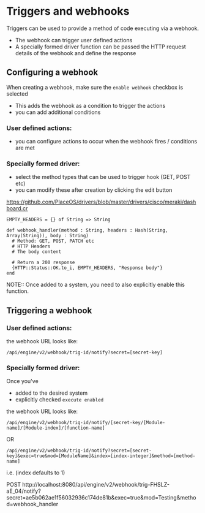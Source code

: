 # Triggers and webhooks

Triggers can be used to provide a method of code executing via a webhook.

* The webhook can trigger user defined actions
* A specially formed driver function can be passed the HTTP request details of the webhook and define the response


## Configuring a webhook

When creating a webhook, make sure the `enable webhook` checkbox is selected

* This adds the webhook as a condition to trigger the actions
* you can add additional conditions


### User defined actions:

* you can configure actions to occur when the webhook fires / conditions are met


### Specially formed driver:

* select the method types that can be used to trigger hook (GET, POST etc)
* you can modify these after creation by clicking the edit button

https://github.com/PlaceOS/drivers/blob/master/drivers/cisco/meraki/dashboard.cr

```crystal
EMPTY_HEADERS = {} of String => String

def webhook_handler(method : String, headers : Hash(String, Array(String)), body : String)
  # Method: GET, POST, PATCH etc
  # HTTP Headers
  # The body content

  # Return a 200 response
  {HTTP::Status::OK.to_i, EMPTY_HEADERS, "Response body"}
end
```

NOTE:: Once added to a system, you need to also explicitly enable this function.


## Triggering a webhook


### User defined actions:

the webhook URL looks like:

```
/api/engine/v2/webhook/trig-id/notify?secret=[secret-key]
```


### Specially formed driver:

Once you've

* added to the desired system
* explicitly checked `execute enabled`

the webhook URL looks like:

```
/api/engine/v2/webhook/trig-id/notify/[secret-key/[Module-name]/[Module-index]/[function-name]
```
OR
```
/api/engine/v2/webhook/trig-id/notify?secret=[secret-key]&exec=true&mod=[ModuleName]&index=[index-integer]&method=[method-name]
```

i.e. (index defaults to 1)

POST http://localhost:8080/api/engine/v2/webhook/trig-FHSLZ-aE_04/notify?secret=ae5b062ae1f56032936c174de81b&exec=true&mod=Testing&method=webhook_handler
